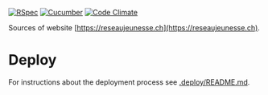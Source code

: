 [![RSpec](https://github.com/doxa-tech/resj/actions/workflows/rspec.yml/badge.svg)](https://github.com/doxa-tech/resj/actions/workflows/rspec.yml)
[![Cucumber](https://github.com/doxa-tech/resj/actions/workflows/cucumber.yml/badge.svg)](https://github.com/doxa-tech/resj/actions/workflows/cucumber.yml)
[![Code Climate](https://codeclimate.com/github/JS-Tech/resj/badges/gpa.svg)](https://codeclimate.com/github/JS-Tech/resj)

Sources of website [https://reseaujeunesse.ch](https://reseaujeunesse.ch).

# Deploy

For instructions about the deployment process see
[.deploy/README.md](.deploy/README.md#Deploy-a-new-version).